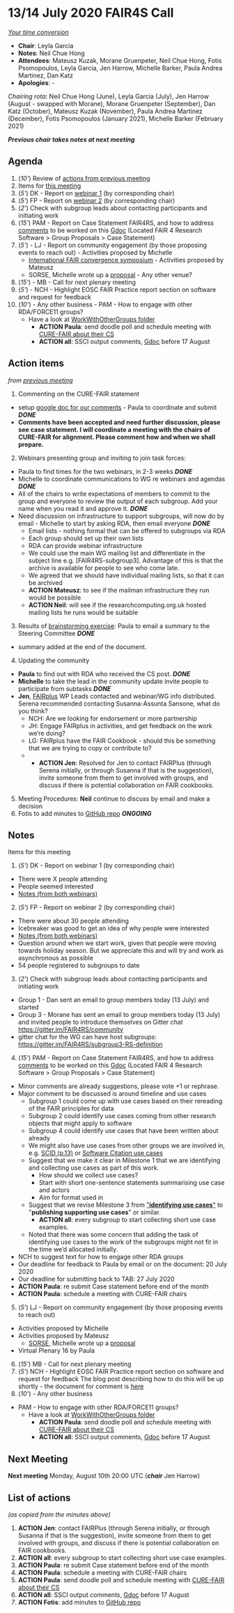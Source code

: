 # 13/14 July 2020 FAIR4S Call

_[Your time conversion](https://www.timeanddate.com/worldclock/fixedtime.html?msg=FAIR4RS&iso=20200714T06&p1=47&ah=1)_


- **Chair**: Leyla Garcia
- **Notes**: Neil Chue Hong
- **Attendees**: Mateusz Kuzak, Morane Gruenpeter, Neil Chue Hong, Fotis Psomopoulos, Leyla Garcia, Jen Harrow, Michelle Barker, Paula Andrea Martinez, Dan Katz
- **Apologies**: -

_Chairing rota_: Neil Chue Hong (June), Leyla Garcia (July), Jen Harrow (August - swapped with Morane),  Morane Gruenpeter (September), Dan Katz (October), Mateusz Kuzak (November), Paula Andrea Martinez (December), Fotis Psomopoulos (January 2021), Michelle Barker (February 2021)

_**Previous chair takes notes at next meeting**_


## Agenda

1. (_10'_) Review of [actions from previous meeting](https://docs.google.com/document/d/1fbk9U36zXXGEysVSxE3Wl2RIXx14aGPH4fhcILy8zG8/edit#heading=h.i5dg32217fm3)
2. Items for [this meeting](https://docs.google.com/document/d/1fbk9U36zXXGEysVSxE3Wl2RIXx14aGPH4fhcILy8zG8/edit#heading=h.bvw5a8q2zfi9)
  1. (_5'_) DK - Report on [webinar 1](https://docs.google.com/document/d/1l57tItyLUqNlo3GV2yz7UYc5PypZ-H_Lu0WiwFMt4v4/edit#) (by corresponding chair)
  2. (_5'_) FP - Report on [webinar 2](https://docs.google.com/document/d/1l57tItyLUqNlo3GV2yz7UYc5PypZ-H_Lu0WiwFMt4v4/edit#) (by corresponding chair)
  3. (_2'_) Check with subgroup leads about contacting participants and initiating work
  4. (_15'_) PAM - Report on Case Statement FAIR4RS, and how to address [comments](https://www.rd-alliance.org/group/rda-technical-advisory-board-tab/wiki/fair-research-software-fair4rs-wg-tab-review) to be worked on this [Gdoc](https://docs.google.com/document/d/1-ck2Zylu1UVHFC2brJFu841Mp8Z8inL6TcfZ4Twdbtk/edit) (Located FAIR 4 Research Software > Group Proposals > Case Statement)
  5. (_5'_) - LJ - Report on community engagement (by those proposing events to reach out)
    - Activities proposed by Michelle
      - [International FAIR convergence symposium](https://docs.google.com/document/d/1_eiQy9HXlhceRdHwuIYPp0Uskjq_KqxsWEW9Amx6iVU/edit#)
    - Activities proposed by Mateusz
      - SORSE, Michelle wrote up a [proposal](https://docs.google.com/document/d/1j5H-DckZ19Bvcm3gyuLN747jOJ1TrehEV3Yf3hHIQCc/edit)
    - Any other venue?
  6. (_15'_) - MB - Call for next plenary meeting
  7. (_5'_) - NCH - Highlight EOSC FAIR Practice report section on software and request for feedback
  8. (_10'_) - Any other business
    - PAM - How to engage with other RDA/FORCE11 groups?
      - Have a look at [WorkWithOtherGroups folder](https://drive.google.com/drive/u/1/folders/1PKs4lMgki_HzyHmyhO36EvqzNVkC-IGM)
	       - **ACTION Paula**: send doodle poll and schedule meeting with [CURE-FAIR about their CS](https://www.rd-alliance.org/group/cure-fair-wg/case-statement/cure-fair-wg-case-statement)
	       - **ACTION all**: SSCI output comments, [Gdoc](https://docs.google.com/document/d/1P9555nvjrM99jj-WlsKO0Sh-c2Is5mNl9bTj8SZgy_I/edit) before 17 August


## Action items

_from [previous meeting](https://docs.google.com/document/d/11bdgEPPt5Jx8b7qdW0l86eqC9NTmGbvyuJYlvvJ9RKw/)_

1. Commenting on the CURE-FAIR statement
  - setup [google doc for our comments](https://docs.google.com/document/d/1mkgUmOIBwO49nGdnMsXZ6RC9RIb3CuimHdNiJOFZrdU/edit) - Paula to coordinate and submit _**DONE**_
  - **Comments have been accepted and need further discussion, please see case statement. I will coordinate a meeting with the chairs of CURE-FAIR for alignment. Please comment how and when we shall prepare.**
2. Webinars presenting group and inviting to join task forces:
  - Paula to find times for the two webinars, in 2-3 weeks  _**DONE**_
  - Michelle to coordinate communications to WG re webinars and agendas  _**DONE**_
  - All of the chairs to write expectations of members to commit to the group and everyone to review the output of each subgroup. Add your name when you read it and approve it.  _**DONE**_
  - Need discussion on infrastructure to support subgroups, will now do by email - Michelle to start by asking RDA, then email everyone  _**DONE**_
    - Email lists - nothing formal that can be offered to subgroups via RDA
    - Each group should set up their own lists
    - RDA can provide webinar infrastructure
    - We could use the main WG mailing list and differentiate in the subject line e.g. [FAIR4RS-subgroup3]. Advantage of this is that the archive is available for people to see who come late.
    - We agreed that we should have individual mailing lists, so that it can be archived
    - **ACTION Mateusz**: to see if the mailman infrastructure they run would be possible
    - **ACTION Neil**: will see if the researchcomputing.org.uk hosted mailing lists he runs would be suitable
3. Results of [brainstorming exercise](https://docs.google.com/document/d/14f0hXT6EQbw6XR8Kx3K-F-pAMDHXFxtKlDdJ8JKzhZ4/edit): Paula to email a summary to the Steering Committee  _**DONE**_
  - summary added at the end of the document.
4. Updating the community
  - **Paula** to find out with RDA who received the CS post.  _**DONE**_
  - **Michelle** to take the lead in the community update invite people to participate from subtasks  _**DONE**_
  - **Jen**, [FAIRplus](https://fairplus-project.eu/) WP Leads contacted and webinar/WG info distributed. Serena recommended contacting Susanna-Assunta Sansone, what do you think?
    - NCH: Are we looking for endorsement or more partnership
    - JH: Engage FAIRplus in activities, and get feedback on the work we’re doing?
    - LG: FAIRplus have the FAIR Cookbook - should this be something that we are trying to copy or contribute to?
    - - **ACTION Jen**: Resolved for Jen to contact FAIRPlus (through Serena initially, or through Susanna if that is the suggestion), invite someone from them to get involved with groups, and discuss if there is potential collaboration on FAIR cookbooks.  
5. Meeting Procedures: **Neil** continue to discuss by email and make a decision
6. Fotis to add minutes to [GitHub repo](https://github.com/force11/FAIR4RS)  _**ONGOING**_


## Notes


Items for this meeting

1. (_5'_) DK - Report on webinar 1 (by corresponding chair)
  - There were X people attending
  - People seemed interested
  - [Notes (from both webinars)](https://docs.google.com/document/d/1l57tItyLUqNlo3GV2yz7UYc5PypZ-H_Lu0WiwFMt4v4/edit#heading=h.fdtwyb1y8w8b)
2. (_5'_) FP - Report on webinar 2 (by corresponding chair)
  - There were about 30 people attending
  - Icebreaker was good to get an idea of why people were interested
  - [Notes (from both webinars)](https://docs.google.com/document/d/1l57tItyLUqNlo3GV2yz7UYc5PypZ-H_Lu0WiwFMt4v4/edit#heading=h.fdtwyb1y8w8b)
  - Question around when we start work, given that people were moving towards holiday season. But we appreciate this and will try and work as asynchronous as possible
  - 54 people registered to subgroups to date
3. (_2'_) Check with subgroup leads about contacting participants and initiating work
  - Group 1 - Dan sent an email to group members today (13 July) and started
  - Group 3 - Morane has sent an email to group members today (13 July) and invited people to introduce themselves on Gitter chat
https://gitter.im/FAIR4RS/community
  - gitter chat for the WG can have host subgroups: https://gitter.im/FAIR4RS/subgroup3-RS-definition
4. (_15'_) PAM - Report on Case Statement FAIR4RS, and how to address [comments](https://www.rd-alliance.org/group/rda-technical-advisory-board-tab/wiki/fair-research-software-fair4rs-wg-tab-review) to be worked on this [Gdoc](https://docs.google.com/document/d/1-ck2Zylu1UVHFC2brJFu841Mp8Z8inL6TcfZ4Twdbtk/edit) (Located FAIR 4 Research Software > Group Proposals > Case Statement)
  - Minor comments are already suggestions, please vote +1 or rephrase.
  - Major comment to be discussed is around timeline and use cases
    - Subgroup 1 could come up with use cases based on their rereading of the FAIR principles for data
    - Subgroup 2 could identify use cases coming from other research objects that might apply to software
    - Subgroup 4 could identify use cases that have been written about already
    - We might also have use cases from other groups we are involved in, e.g. [SCID (p.13)](https://docs.google.com/document/d/1MpWGgxet1A0qFhPFJoIs0363wXOUKgzwQIinKc8QqWI/edit#heading=h.4lorxpxcdqiz) or [Software Citation use cases](https://peerj.com/articles/cs-86/#table-2)
    - Suggest that we make it clear in Milestone 1 that we are identifying and collecting use cases as part of this work.
      - How should we collect use cases?
      - Start with short one-sentence statements summarising use case and actors
      - Aim for format used in  
    - Suggest that we revise Milestone 3 from ["**identifying use cases**"](https://docs.google.com/document/d/1fABnzXmIR_iVMAz3V93zuhE5Z9MX0OcLzTPbjdxfdqc/edit) to "**publishing supporting use cases**" or similar.
      - **ACTION all**: every subgroup to start collecting short use case examples.
    - Noted that there was some concern that adding the task of identifying use cases to the work of the subgroups might not fit in the time we’d allocated initially.
  - NCH to suggest text for how to engage other RDA groups
  - Our deadline for feedback to Paula by email or on the document: 20 July 2020
  - Our deadline for submitting back to TAB: 27 July 2020
  - **ACTION Paula**: re submit Case statement before end of the month
  - **ACTION Paula**: schedule a meeting with CURE-FAIR chairs
5. (_5'_) LJ - Report on community engagement (by those proposing events to reach out)
  - Activities proposed by Michelle
  - Activities proposed by Mateusz
    - [SORSE](https://sorse.github.io/), Michelle wrote up a [proposal](https://docs.google.com/document/d/1j5H-DckZ19Bvcm3gyuLN747jOJ1TrehEV3Yf3hHIQCc/edit)
  - Virtual Plenary 16 by Paula
6. (_15'_) MB - Call for next plenary meeting
7. (_5'_) NCH - Highlight EOSC FAIR Practice report section on software and request for feedback
The blog post describing how to do this will be up shortly - the document for comment is [here](https://docs.google.com/document/d/1VKbI29Dc5jHhkVGZkUTD-L8lUeqJllvsSJiNeurjc6k/edit)
8. (_10'_) - Any other business
  - PAM - How to engage with other RDA/FORCE11 groups?
    - Have a look at [WorkWithOtherGroups folder](https://drive.google.com/drive/u/1/folders/1PKs4lMgki_HzyHmyhO36EvqzNVkC-IGM)
       - **ACTION Paula**: send doodle poll and schedule meeting with [CURE-FAIR about their CS](https://www.rd-alliance.org/group/cure-fair-wg/case-statement/cure-fair-wg-case-statement)
       - **ACTION all**: SSCI output comments, [Gdoc](https://docs.google.com/document/d/1P9555nvjrM99jj-WlsKO0Sh-c2Is5mNl9bTj8SZgy_I/edit) before 17 August

## Next Meeting

**Next meeting** Monday, August 10th 20:00 UTC (_**chair**_ Jen Harrow)


## List of actions

_(as copied from the minutes above)_

1. **ACTION Jen**: contact FAIRPlus (through Serena initially, or through Susanna if that is the suggestion), invite someone from them to get involved with groups, and discuss if there is potential collaboration on FAIR cookbooks.
2. **ACTION all**: every subgroup to start collecting short use case examples.
3. **ACTION Paula**: re submit Case statement before end of the month
4. **ACTION Paula**: schedule a meeting with CURE-FAIR chairs
5. **ACTION Paula**: send doodle poll and schedule meeting with [CURE-FAIR about their CS](https://www.rd-alliance.org/group/cure-fair-wg/case-statement/cure-fair-wg-case-statement)
6. **ACTION all**: SSCI output comments, [Gdoc](https://docs.google.com/document/d/1P9555nvjrM99jj-WlsKO0Sh-c2Is5mNl9bTj8SZgy_I/edit) before 17 August
7. **ACTION Fotis**: add minutes to [GitHub repo](https://github.com/force11/FAIR4RS)
